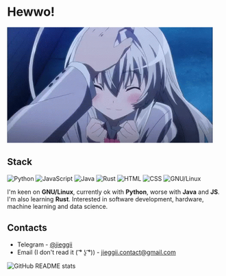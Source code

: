 # Hewwo!
![Cutie](https://github.com/jieggii/jieggii/blob/master/1.gif)

## Stack
![Python](https://img.shields.io/badge/-Python-%233572a5?logo=python) ![JavaScript](https://img.shields.io/badge/-JavaScript-f1e05a?logo=javascript) ![Java](https://img.shields.io/badge/-Java-b07219?logo=java) ![Rust](https://img.shields.io/badge/-Rust-dea584?logo=rust) ![HTML](https://img.shields.io/badge/-HTML-e34c26?logo=HTML) ![CSS](https://img.shields.io/badge/-CSS-563d7c?logo=CSS) ![GNU/Linux](https://img.shields.io/badge/-GNU%2FLinux-%231793D1?logo=linux)

I'm keen on **GNU/Linux**, currently ok with **Python**, worse with **Java** and **JS**. I'm also learning **Rust**.
Interested in software development, hardware, machine learning and data science.

## Contacts
* Telegram - [@jieggii](https://t.me/jieggii)
* Email (I don't read it ( ͡° ʖ̯ ͡°)) - [jieggii.contact@gmail.com](mailto:jieggii.contact@gmail.com)

![GitHub README stats](https://github-readme-stats.vercel.app/api?username=jieggii&show_icons=true)
